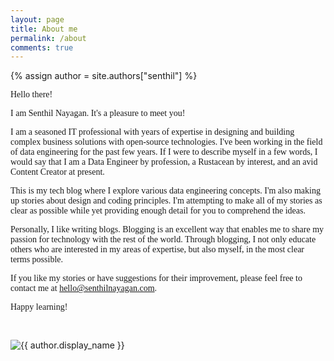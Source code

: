 ```yaml
---
layout: page
title: About me
permalink: /about
comments: true
---
```

{% assign author = site.authors["senthil"] %}

<div class="row justify-content-between">
    <div class="col-md-8 pr-5" style="font-family: Merriweather;">
        <p>Hello there!</p>
        <p>I am Senthil Nayagan. It's a pleasure to meet you!</p>
        <p>I am a seasoned IT professional with years of expertise in designing and building complex business solutions with open-source technologies. I've been working in the field of data engineering for the past few years. If I were to describe myself in a few words, I would say that I am a Data Engineer by profession, a Rustacean by interest, and an avid Content Creator at present.</p>
        <p>This is my tech blog where I explore various data engineering concepts. I'm also making up stories about design and coding principles. I'm attempting to make all of my stories as clear as possible while yet providing enough detail for you to comprehend the ideas.</p>
        <p>Personally, I like writing blogs. Blogging is an excellent way that enables me to share my passion for technology with the rest of the world. Through blogging, I not only educate others who are interested in my areas of expertise, but also myself, in the most clear terms possible.</p>
        <p>If you like my stories or have suggestions for their improvement, please feel free to contact me at <a href="mailto:hello@senthilnayagan.com">hello@senthilnayagan.com</a>.</p>
        <p>Happy learning!</p>
        <p>
            <a target="_blank" href="https://twitter.com/SenthilNayagan"><i class="fa-brands fa-twitter"></i></a>&nbsp;&nbsp;
            <a target="_blank" href="https://www.linkedin.com/in/senthilnayagan"><i class="fa-brands fa-linkedin"></i></a>&nbsp;&nbsp;
            <a target="_blank" href="https://github.com/SenthilNayagan"><i class="fa-brands fa-github"></i></a>
        </p>
    </div>
    <div class="col-md-4 share">
        <img style="border-radius: 2%;" src="https://www.gravatar.com/avatar/{{ author.gravatar }}?s=350" alt="{{ author.display_name }}">
    </div>
</div>